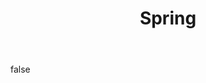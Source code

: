 ---
layout: photo
modal: true
thumb: ["https://csnapmediahost.github.io/assets1/Thumbs/Spring3.jpg", "https://csnapmediahost.github.io/assets1/Thumbs/Spring4.jpg", "https://csnapmediahost.github.io/assets1/Thumbs/Spring6.jpg"]
full: ["https://csnapmediahost.github.io/assets1/Render/Spring3.jpg", "https://csnapmediahost.github.io/assets1/Render/Spring4.jpg", "https://csnapmediahost.github.io/assets1/Render/Spring6.jpg"]
size: small
ar: landscape
body: false
title: "Spring"
tags: nature
---